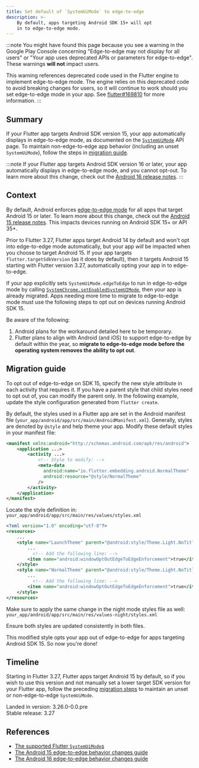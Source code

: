 ```yaml
---
title: Set default of `SystemUiMode` to edge-to-edge
description: >-
    By default, apps targeting Android SDK 15+ will opt
    in to edge-to-edge mode.
---
```


:::note
You might have found this page because you see a warning in the Google Play
Console concerning "Edge-to-edge may not display for all users" or "Your app
uses deprecated APIs or parameters for edge-to-edge". These warnings **will
not** impact users.

This warning references deprecated code used in the Flutter engine to implement
edge-to-edge mode. The engine relies on this deprecated code to avoid breaking
changes for users, so it will continue to work should you set edge-to-edge
mode in your app. See [flutter#169810] for more information.
:::

## Summary

If your Flutter app targets Android SDK version 15,
your app automatically displays in edge-to-edge mode,
as documented on the [`SystemUiMode`][] API page.
To maintain non-edge-to-edge app behavior
(including an unset `SystemUiMode`),
follow the steps in [migration guide](#migration-guide).

:::note
If your Flutter app targets Android SDK version 16 or later,
your app automatically displays in edge-to-edge mode, and you
cannot opt-out. To learn more about this change, check out the
[Android 16 release notes][].
:::

[`SystemUiMode`]: {{site.api}}/flutter/services/SystemUiMode.html

## Context

By default, Android enforces [edge-to-edge mode][] for all apps that
target Android 15 or later.
To learn more about this change, check out the [Android 15 release notes][].
This impacts devices running on Android SDK 15+ or API 35+.

Prior to Flutter 3.27, Flutter apps target Android 14 by default and
won't opt into edge-to-edge mode automatically, but
your app _will_ be impacted when you choose to target Android 15.
If your app targets `flutter.targetSdkVersion` (as it does by default),
then it targets Android 15 starting with Flutter version 3.27,
automatically opting your app in to edge-to-edge.

If your app explicitly sets `SystemUiMode.edgeToEdge` to run in
edge-to-edge mode by calling [`SystemChrome.setEnabledSystemUIMode`][],
then your app is already migrated. Apps needing more time to migrate to
edge-to-edge mode must use the following steps to opt out on
devices running Android SDK 15.

Be aware of the following:

 1. Android plans for the workaround detailed here to be temporary.
 2. Flutter plans to align with Android (and iOS) to
    support edge-to-edge by default within the year, so
    **migrate to edge-to-edge mode before the operating system
    removes the ability to opt out**.

[edge-to-edge mode]: {{site.android-dev}}/develop/ui/views/layout/edge-to-edge
[Android 15 release notes]: {{site.android-dev}}/about/versions/15/behavior-changes-15#edge-to-edge
[Android 16 release notes]: {{site.android-dev}}/about/versions/16/behavior-changes-16#edge-to-edge
[`SystemChrome.setEnabledSystemUIMode`]: {{site.api}}/flutter/services/SystemChrome/setEnabledSystemUIMode.html

## Migration guide

To opt out of edge-to-edge on SDK 15, specify
the new style attribute in each activity that requires it.
If you have a parent style that child styles need to opt out of,
you can modify the parent only.
In the following example,
update the style configuration generated from `flutter create`.

By default, the styles used in a Flutter app are set in
the Android manifest file (`your_app/android/app/src/main/AndroidManifest.xml`).
Generally, styles are denoted by `@style` and help theme your app.
Modify these default styles in your manifest file:

```xml title="AndroidManifest.xml" highlightLines=5-8
<manifest xmlns:android="http://schemas.android.com/apk/res/android">
    <application ...>
        <activity ...>
            <!-- Style to modify: -->
            <meta-data
              android:name="io.flutter.embedding.android.NormalTheme"
              android:resource="@style/NormalTheme"
            />
        </activity>
    </application>
</manifest>
```

Locate the style definition in:
`your_app/android/app/src/main/res/values/styles.xml`

```xml title="styles.xml" highlightLines=7
<?xml version="1.0" encoding="utf-8"?>
<resources>
    ...
    <style name="LaunchTheme" parent="@android:style/Theme.Light.NoTitleBar">
        ...
	      <!-- Add the following line: -->
        <item name="android:windowOptOutEdgeToEdgeEnforcement">true</item>
    </style>
    <style name="NormalTheme" parent="@android:style/Theme.Light.NoTitleBar">
        ...
	      <!-- Add the following line: -->
        <item name="android:windowOptOutEdgeToEdgeEnforcement">true</item>
    </style>
</resources>
```

Make sure to apply the same change in the night mode styles file as well:
`your_app/android/app/src/main/res/values-night/styles.xml`

Ensure both styles are updated consistently in both files.

This modified style opts your app out of edge-to-edge for
apps targeting Android SDK 15.
So now you're done!

## Timeline

Starting in Flutter 3.27, Flutter apps target Android 15 by default, so
if you wish to use this version and not manually set
a lower target SDK version for your Flutter app,
follow the preceding [migration steps](#migration-guide) to
maintain an unset or non-edge-to-edge `SystemUiMode`.

Landed in version: 3.26.0-0.0.pre<br>
Stable release: 3.27

## References

* [The supported Flutter `SystemUiMode`s][]
* [The Android 15 edge-to-edge behavior changes guide][]
* [The Android 16 edge-to-edge behavior changes guide][]

[The supported Flutter `SystemUiMode`s]: {{site.api}}/flutter/services/SystemUiMode.html
[The Android 15 edge-to-edge behavior changes guide]: {{site.android-dev}}/about/versions/15/behavior-changes-15#edge-to-edge
[The Android 16 edge-to-edge behavior changes guide]: {{site.android-dev}}/about/versions/16/behavior-changes-16#edge-to-edge
[flutter#169810]: https://github.com/flutter/flutter/issues/169810
